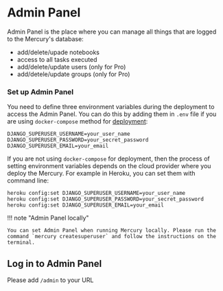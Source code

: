 <h1> Admin Panel </h1>

Admin Panel is the place where you can manage all things that are logged to the Mercury's database:

- add/delete/upade notebooks
- access to all tasks executed 
- add/delete/update users (only for Pro)
- add/detele/update groups (only for Pro)

### Set up Admin Panel

You need to define three environment variables during the deployment to access the Admin Panel. You can do this by adding them in `.env` file if you are using `docker-compose` method for [deployment](/deploy/deployment):

```
DJANGO_SUPERUSER_USERNAME=your_user_name
DJANGO_SUPERUSER_PASSWORD=your_secret_password
DJANGO_SUPERUSER_EMAIL=your_email
```

If you are not using `docker-compose` for deployment, then the process of setting environment variables depends on the cloud provider where you deploy the Mercury. For example in Heroku, you can set them with command line:

```
heroku config:set DJANGO_SUPERUSER_USERNAME=your_user_name
heroku config:set DJANGO_SUPERUSER_PASSWORD=your_secret_password
heroku config:set DJANGO_SUPERUSER_EMAIL=your_email
```

!!! note "Admin Panel locally"

    You can set Admin Panel when running Mercury locally. Please run the command `mercury createsuperuser` and follow the instructions on the terminal.
    
## Log in to Admin Panel

Please add `/admin` to your URL 